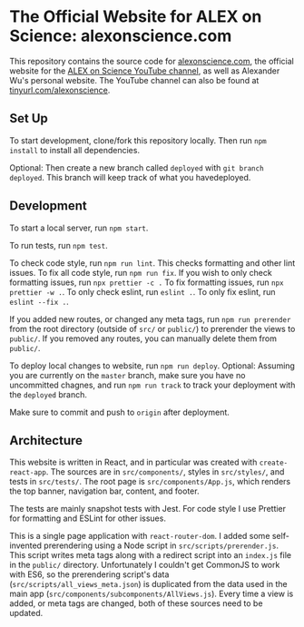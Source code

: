 # The Official Website for ALEX on Science: alexonscience.com

This repository contains the source code for
[alexonscience.com](alexonscience.com),
the official website for the
[ALEX on Science YouTube channel](https://www.youtube.com/channel/UCaV0jdBmPzgBk6AYweICoMA),
as well as Alexander Wu's personal website. The YouTube channel can also be found at
[tinyurl.com/alexonscience](https://tinyurl.com/alexonscience).

## Set Up

To start development, clone/fork this repository locally. Then run `npm install` to install all dependencies.

Optional: Then create a new branch called `deployed` with `git branch deployed`. This branch will 
keep track of what you havedeployed.

## Development

To start a local server, run `npm start`.

To run tests, run `npm test`.

To check code style, run `npm run lint`. This checks formatting and other lint issues. To fix
all code style, run `npm run fix`. If you wish to only check formatting issues, run
`npx prettier -c .` To fix formatting issues, run `npx prettier -w .`. To only check eslint,
run `eslint .`. To only fix eslint, run `eslint --fix .`.

If you added new routes, or changed any meta tags, run `npm run prerender` from the root
directory (outside of `src/` or `public/`) to prerender the views to `public/`. If you removed
any routes, you can manually delete them from `public/`.

To deploy local changes to website, run `npm run deploy`. Optional: Assuming you are currently
on the `master` branch, make sure you have no uncommitted chagnes, and run `npm run track` to
track your deployment with the `deployed` branch.

Make sure to commit and push to `origin` after deployment.

## Architecture

This website is written in React, and in particular was created with `create-react-app`. The
sources are in `src/components/`, styles in `src/styles/`, and tests in `src/tests/`. The root
page is `src/components/App.js`, which renders the top banner, navigation bar, content, and
footer.

The tests are mainly snapshot tests with Jest. For code style I use Prettier for formatting
and ESLint for other issues.

This is a single page application with `react-router-dom`.
I added some self-invented prerendering using a Node script in `src/scripts/prerender.js`.
This script writes meta tags along with a redirect script into an `index.js` file in the
`public/` directory. Unfortunately I couldn't get CommonJS to work with ES6, so the
prerendering script's data (`src/scripts/all_views_meta.json`) is duplicated from the data used in the main app (`src/components/subcomponents/AllViews.js`). Every time
a view is added, or meta tags are changed, both of these sources need to be updated.
